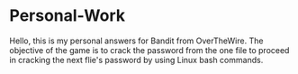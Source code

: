 # Personal-Work
Hello, this is my personal answers for Bandit from OverTheWire. The objective of the game is to crack the password from the one file to proceed in cracking the next flie's password by using Linux bash commands.
